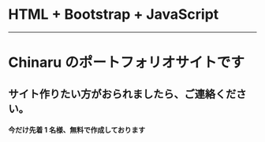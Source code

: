 # HTML + Bootstrap + JavaScript

---

# Chinaru のポートフォリオサイトです

## サイト作りたい方がおられましたら、ご連絡ください。

#### 今だけ先着 1 名様、無料で作成しております
